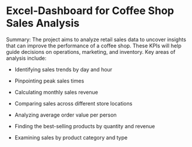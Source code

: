 # Excel-Dashboard for Coffee Shop Sales Analysis

Summary:
The project aims to analyze retail sales data to uncover insights that can improve the performance of a coffee shop. These KPIs will help guide decisions on operations, marketing, and inventory.
Key areas of analysis include:

- Identifying sales trends by day and hour

- Pinpointing peak sales times

- Calculating monthly sales revenue

- Comparing sales across different store locations

- Analyzing average order value per person

- Finding the best-selling products by quantity and revenue

- Examining sales by product category and type
